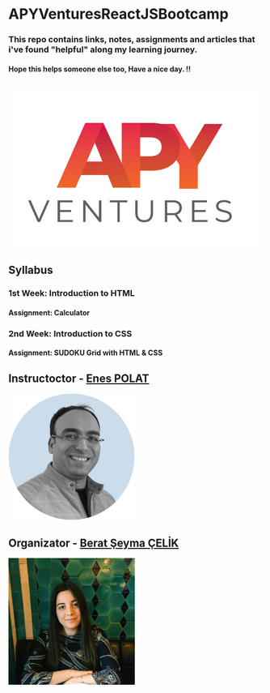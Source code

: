 # APYVenturesReactJSBootcamp


### This repo contains links, notes, assignments and articles that i've found "helpful" along my learning journey.
#### Hope this helps someone else too, Have a nice day. !!

##
![alt text](https://github.com/JosephWesleyanW/APYVenturesReactJSBootcamp/blob/main/img/apy_ventures.png)
##

## Syllabus
### 1st Week: Introduction to HTML
#### Assignment: Calculator
### 2nd Week: Introduction to CSS
#### Assignment: SUDOKU Grid with HTML & CSS



## Instructoctor - <a href="https://www.linkedin.com/in/enes-polat-09671743/">Enes POLAT</a>

<img src="https://github.com/JosephWesleyanW/APYVenturesReactJSBootcamp/blob/main/img/1640611682019.jpg" width="250" height="250">


## Organizator - <a href="https://www.linkedin.com/in/beratseymacelik/">Berat Şeyma ÇELİK</a>
<img src="https://github.com/JosephWesleyanW/APYVenturesReactJSBootcamp/blob/main/img/1648202432703.jpg" width="250" height="250">

